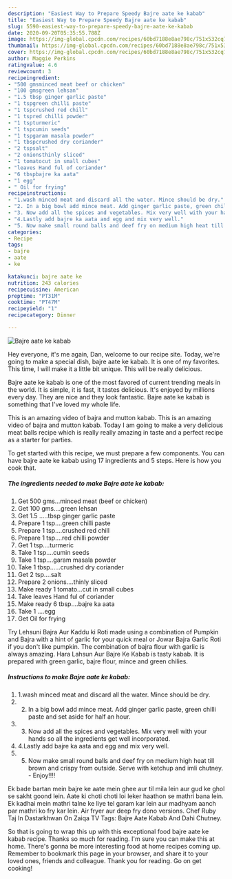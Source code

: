 ```yaml
---
description: "Easiest Way to Prepare Speedy Bajre aate ke kabab"
title: "Easiest Way to Prepare Speedy Bajre aate ke kabab"
slug: 5590-easiest-way-to-prepare-speedy-bajre-aate-ke-kabab
date: 2020-09-20T05:35:55.788Z
image: https://img-global.cpcdn.com/recipes/60bd7188e8ae798c/751x532cq70/bajre-aate-ke-kabab-recipe-main-photo.jpg
thumbnail: https://img-global.cpcdn.com/recipes/60bd7188e8ae798c/751x532cq70/bajre-aate-ke-kabab-recipe-main-photo.jpg
cover: https://img-global.cpcdn.com/recipes/60bd7188e8ae798c/751x532cq70/bajre-aate-ke-kabab-recipe-main-photo.jpg
author: Maggie Perkins
ratingvalue: 4.6
reviewcount: 3
recipeingredient:
- "500 gmsminced meat beef or chicken"
- "100 gmsgreen lehsan"
- "1.5 tbsp ginger garlic paste"
- "1 tspgreen chilli paste"
- "1 tspcrushed red chill"
- "1 tspred chilli powder"
- "1 tspturmeric"
- "1 tspcumin seeds"
- "1 tspgaram masala powder"
- "1 tbspcrushed dry coriander"
- "2 tspsalt"
- "2 onionsthinly sliced"
- "1 tomatocut in small cubes"
- "leaves Hand ful of coriander"
- "6 tbspbajre ka aata"
- "1 egg"
- " Oil for frying"
recipeinstructions:
- "1.wash minced meat and discard all the water. Mince should be dry."
- "2. In a big bowl add mince meat. Add ginger garlic paste, green chilli paste and set aside for half an hour."
- "3. Now add all the spices and vegetables. Mix very well with your hands so all the ingredients get well incorporated."
- "4.Lastly add bajre ka aata and egg and mix very well."
- "5. Now make small round balls and deef fry on medium high heat till brown and crispy from outside. Serve with ketchup and imli chutney. Enjoy!!!!"
categories:
- Recipe
tags:
- bajre
- aate
- ke

katakunci: bajre aate ke 
nutrition: 243 calories
recipecuisine: American
preptime: "PT31M"
cooktime: "PT47M"
recipeyield: "1"
recipecategory: Dinner

---
```



![Bajre aate ke kabab](https://img-global.cpcdn.com/recipes/60bd7188e8ae798c/751x532cq70/bajre-aate-ke-kabab-recipe-main-photo.jpg)

Hey everyone, it's me again, Dan, welcome to our recipe site. Today, we're going to make a special dish, bajre aate ke kabab. It is one of my favorites. This time, I will make it a little bit unique. This will be really delicious.

Bajre aate ke kabab is one of the most favored of current trending meals in the world. It is simple, it is fast, it tastes delicious. It's enjoyed by millions every day. They are nice and they look fantastic. Bajre aate ke kabab is something that I've loved my whole life.

This is an amazing video of bajra and mutton kabab. This is an amazing video of bajra and mutton kabab. Today I am going to make a very delicious meat balls recipe which is really really amazing in taste and a perfect recipe as a starter for parties.


To get started with this recipe, we must prepare a few components. You can have bajre aate ke kabab using 17 ingredients and 5 steps. Here is how you cook that.

<!--inarticleads1-->

##### The ingredients needed to make Bajre aate ke kabab:

1. Get 500 gms...minced meat (beef or chicken)
1. Get 100 gms....green lehsan
1. Get 1.5 .....tbsp ginger garlic paste
1. Prepare 1 tsp....green chilli paste
1. Prepare 1 tsp....crushed red chill
1. Prepare 1 tsp....red chilli powder
1. Get 1 tsp....turmeric
1. Take 1 tsp....cumin seeds
1. Take 1 tsp....garam masala powder
1. Take 1 tbsp......crushed dry coriander
1. Get 2 tsp....salt
1. Prepare 2 onions....thinly sliced
1. Make ready 1 tomato...cut in small cubes
1. Take leaves Hand ful of coriander
1. Make ready 6 tbsp....bajre ka aata
1. Take 1 ....egg
1. Get  Oil for frying


Try Lehsuni Bajra Aur Kaddu ki Roti made using a combination of Pumpkin and Bajra with a hint of garlic for your quick meal or Jowar Bajra Garlic Roti if you don&#39;t like pumpkin. The combination of bajra flour with garlic is always amazing. Hara Lahsun Aur Bajre Ke Kabab is tasty kabab. It is prepared with green garlic, bajre flour, mince and green chilies. 

<!--inarticleads2-->

##### Instructions to make Bajre aate ke kabab:

1. 1.wash minced meat and discard all the water. Mince should be dry.
1. 2. In a big bowl add mince meat. Add ginger garlic paste, green chilli paste and set aside for half an hour.
1. 3. Now add all the spices and vegetables. Mix very well with your hands so all the ingredients get well incorporated.
1. 4.Lastly add bajre ka aata and egg and mix very well.
1. 5. Now make small round balls and deef fry on medium high heat till brown and crispy from outside. Serve with ketchup and imli chutney. - Enjoy!!!!


Ek bade bartan mein bajre ke aate mein ghee aur til mila lein aur gud ke ghol se sakht goond lein. Aate ki choti choti loi leker haathon se mathri bana lein. Ek kadhai mein mathri talne ke liye tel garam kar lein aur madhyam aanch par mathri ko fry kar lein. Air fryer aur deep fry dono versions. Chef Ruby Taj In Dastarkhwan On Zaiqa TV Tags: Bajre Aate Kabab And Dahi Chutney. 

So that is going to wrap this up with this exceptional food bajre aate ke kabab recipe. Thanks so much for reading. I'm sure you can make this at home. There's gonna be more interesting food at home recipes coming up. Remember to bookmark this page in your browser, and share it to your loved ones, friends and colleague. Thank you for reading. Go on get cooking!
